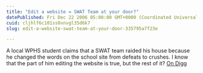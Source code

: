 ```yaml
---
title: "Edit a website = SWAT Team at your door?"
datePublished: Fri Dec 22 2006 05:00:00 GMT+0000 (Coordinated Universal Time)
cuid: cljhlf6c101ss0vnvgl35d6k7
slug: edit-a-website-swat-team-at-your-door-335795a7f23e

---
```


A local WPHS student claims that a SWAT team raided his house because he changed the words on the school site from defeats to crushes. I know that the part of him editing the website is true, but the rest of it? [On Digg](http://digg.com/security/Swat_team_raids_High_School_student_s_house_for_changing_school_website)